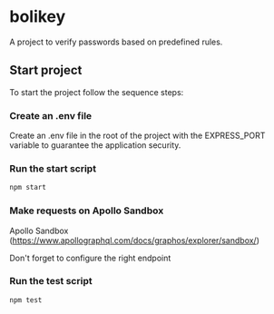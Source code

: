 # bolikey

A project to verify passwords based on predefined rules.

## Start project

To start the project follow the sequence steps:

### Create an .env file

Create an .env file in the root of the project with the EXPRESS_PORT variable to guarantee the application security.

### Run the start script

```bash
npm start
```

### Make requests on Apollo Sandbox

Apollo Sandbox (https://www.apollographql.com/docs/graphos/explorer/sandbox/)

Don't forget to configure the right endpoint

### Run the test script

```bash
npm test
```
